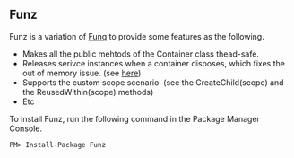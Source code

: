 Funz
----
Funz is a variation of [Funq] to provide some features as the following.

 * Makes all the public mehtods of the Container class thead-safe.
 * Releases serivce instances when a container disposes, which fixes the out of memory issue. (see [here])
 * Supports the custom scope scenario. (see the CreateChild(scope) and the ReusedWithin(scope) methods)
 * Etc

To install Funz, run the following command in the Package Manager Console.

```
PM> Install-Package Funz
```

[Funq]: http://funq.codeplex.com/
[here]: http://stackoverflow.com/questions/15512035/funq-and-disposing-of-child-container

